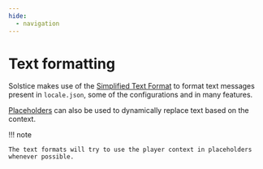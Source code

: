 ```yaml
---
hide:
  - navigation
---
```


# Text formatting

Solstice makes use of the [Simplified Text Format](https://placeholders.pb4.eu/user/text-format/) to format text messages present in `locale.json`, some of the configurations and in many features.

[Placeholders](https://placeholders.pb4.eu/user/default-placeholders/) can also be used to dynamically replace text based on the context.

!!! note

    The text formats will try to use the player context in placeholders whenever possible.